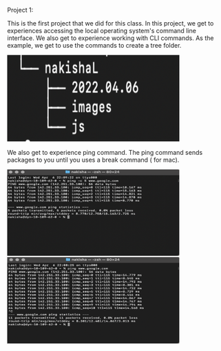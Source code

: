 Project 1:

This is the first project that we did for this class. In this project, we get to experiences accessing the local operating system's command line interface. We also get to experience working with CLI commands. As the example, we get to use the commands to create a tree folder. 

<img src="p1-folders.png" width= 400px height=200px>

We also get to experience ping command. The ping command sends packages to you until you uses a break command ( for mac).

<img src="p1-ping.png" width= 400px height=200px> <img src="p1-break.png" width= 400px height=200px>
